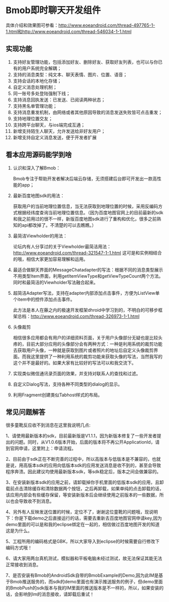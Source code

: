 # Bmob即时聊天开发组件

具体介绍和效果图可参看：http://www.eoeandroid.com/thread-497765-1-1.html和http://www.eoeandroid.com/thread-546034-1-1.html

## 实现功能

1. 支持好友管理功能，包括添加好友、删除好友、获取好友列表，也可以与你已有的用户系统完全解耦；
2. 支持的消息类型：纯文本、聊天表情、图片、位置、语音；
3. 支持会话的本地化存储；
4. 自定义消息处理机制；
5. 同一账号多处登陆强制下线；
6. 支持消息回执发送：已发送、已阅读两种状态；
7. 支持黑名单管理功能；
8. 支持消息重发机制，由网络或者其他原因导致的消息发送失败皆可点击重发；
9. 支持地理位置交友；
10. 支持跨平台聊天，与ios端完成互通；
11. 新增支持陌生人聊天，允许发送给非好友用户；
12. 新增支持自定义消息发送，便于开发者扩展

## 看本应用源码能学到啥

1. 认识和深入了解Bmob：

   Bmob专注于帮助开发者解决后端云存储，无须搭建后台即可开发出一款高性能的app；

2. 最新百度地图sdk的用法：

   获取用户的当前地理位置信息，当无法获取到地理位置的时候，采用反编码方式根据经纬度查询当前地理位置信息。（因为百度地图官网上的目前最新的sdk和我之前用过的很不一样，新版百度地图sdk进行了重构和优化，很多之前熟知的api都改掉了。不清楚的可以去瞧瞧。）

3. 最简洁Viewholder的用法：

   论坛内有人分享过的关于Viewholder最简洁用法：http://www.eoeandroid.com/thread-321547-1-1.html 这可是和实例相结合的哦，相信大家更加容易理解和运用。

4. 最适合做聊天界面的MessageChatadapter的写法：根据不同的消息类型展示不用类型Item界面，利用getItemViewType和getViewTypeCount两个方法。同时和最简洁的Viewholder写法融合起来。

5. 超简洁Adapter写法，支持在adapter内部添加点击事件，方便为ListView单个item中的控件添加点击事件。

   此方法是本人在藤之内的极速开发框架dhroid中学习到的，不明白的可移步框架总档：http://www.eoeandroid.com/thread-326973-1-1.html

6. 头像裁剪

   相信很多应用都会有用户的详细资料页面，关于用户头像部分无疑也是比较头疼的，目前大部分应用的头像部分会有两种方式：一种是利用系统的裁剪功能去获取用户头像，一种就是获取到图片或者照片的地址后自定义头像裁剪界面。而我这里提供了一种利用系统的裁剪功能来获取头像的写法，当然我写的这个并不是最好的。如果大家有比较好的写法可以和我交流下。

7. 实现类似微信通讯录页面的效果，并支持对联系人的查找和过滤。

8. 自定义Dialog写法，支持各种不同类型的dialog的显示。

9. 利用Fragment创建类似Tabhost样式的布局。


## 常见问题解答

很多童靴反应收不到消息在这里我说明几点:

1、请使用最新版本的sdk，目前最新版是V1.1.1，因为新版本修复了一些开发者提出的问题。同时，从V1.0.6版本开始，后面的版本将不再公开ApplicationId，请到官网申请，这里附上：申请流程。

2、目前由于sdk正在不断完善的过程中，所以高版本与低版本是不兼容的，也就是说，用高版本sdk的应用向低版本sdk的应用发送消息是收不到的，甚至会导致程序奔溃。因此建议均使用最新版本sdk，等sdk稳定后，版本之间会做兼容的。

3、在安装新版本sdk的应用之前，请卸载掉你手机里面的低版本sdk的应用，且卸载前点击清除缓存和清除数据两个按钮，之后再卸载，如果单纯的点击卸载的话，该应用内部会有些缓存保留，等安装新版本后会继续使用之前版本的一些数据，所以也会导致收不到消息。

4、另外有人反映发送位置的时候，定位不了，谢谢这位童靴的问题哦，现说明下：你是下载demo之后直接运行的话，需要去重新去百度地图官网申请key,因为demo里面的可以是和我的eclipse绑定在一起的，相信做过百度地图开发的知道这是为什么。

5、工程所用的编码格式是GBK，所以大家导入到eclipse的时候需要自行修改下编码方式哦！

6、请大家用两台真机测试，模拟器和平板电脑未经过测试，故无法保证其能无法正常接收到消息。

7、是否安装有Bmob的AndroidSdk自带的BmobExample的Demo,因为此IM是基于Bmob推送服务的，而sdk的demo里面也有演示推送服务的例子，但demo里面的BmobPush的sdk版本与我的IM里面的推送版本是不一样的，所以，如果安装的话，会影响到Im的消息接收，请卸载后重试！

